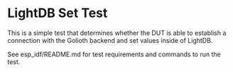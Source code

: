 # LightDB Set Test

This is a simple test that determines whether the DUT is able to
establish a connection with the Golioth backend and set values inside
of LightDB.

See esp_idf/README.md for test requirements and commands to run the test.
